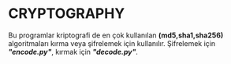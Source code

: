 # CRYPTOGRAPHY
Bu programlar kriptografi de en çok kullanılan **(md5,sha1,sha256)** algoritmaları kırma veya şifrelemek için kullanılır. Şifrelemek için **_"encode.py"_**, kırmak için **_"decode.py"_**.
